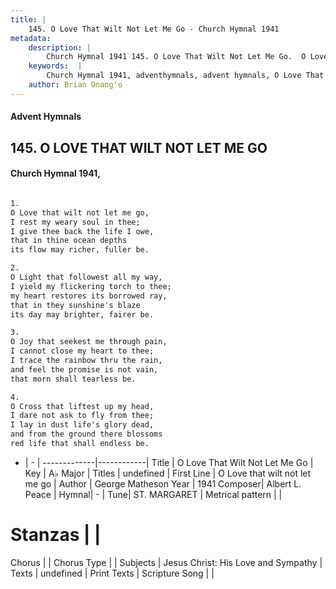 ```yaml
---
title: |
    145. O Love That Wilt Not Let Me Go - Church Hymnal 1941
metadata:
    description: |
        Church Hymnal 1941 145. O Love That Wilt Not Let Me Go.  O Love that wilt not let me go, I rest my weary soul in thee; I give thee back the life I owe, that in thine ocean depths its flow may richer, fuller be.  
    keywords:  |
        Church Hymnal 1941, adventhymnals, advent hymnals, O Love That Wilt Not Let Me Go, O Love that wilt not let me go. 
    author: Brian Onang'o
---
```


#### Advent Hymnals
## 145. O LOVE THAT WILT NOT LET ME GO
####  Church Hymnal 1941,

```txt

1.
O Love that wilt not let me go,
I rest my weary soul in thee;
I give thee back the life I owe,
that in thine ocean depths
its flow may richer, fuller be.

2.
O Light that followest all my way,
I yield my flickering torch to thee;
my heart restores its borrowed ray,
that in they sunshine's blaze
its day may brighter, fairer be.

3.
O Joy that seekest me through pain,
I cannot close my heart to thee;
I trace the rainbow thru the rain,
and feel the promise is not vain,
that morn shall tearless be.

4.
O Cross that liftest up my head,
I dare not ask to fly from thee;
I lay in dust life's glory dead,
and from the ground there blossoms
red life that shall endless be.


```

- |   -  |
-------------|------------|
Title | O Love That Wilt Not Let Me Go |
Key | A♭ Major |
Titles | undefined |
First Line | O Love that wilt not let me go |
Author | George Matheson
Year | 1941
Composer| Albert L. Peace |
Hymnal|  - |
Tune| ST. MARGARET |
Metrical pattern | |
# Stanzas |  |
Chorus |  |
Chorus Type |  |
Subjects | Jesus Christ: His Love and Sympathy |
Texts | undefined |
Print Texts | 
Scripture Song |  |
    
